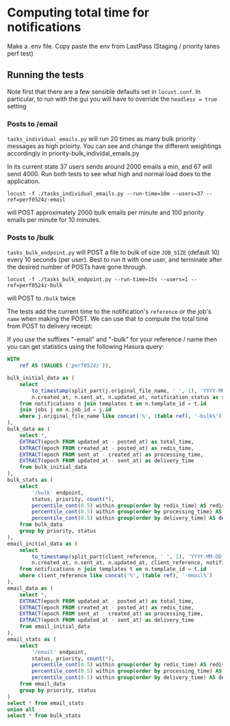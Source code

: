 # Computing total time for notifications

Make a .env file. Copy paste the env from LastPass (Staging / priority lanes perf test)

## Running the tests

Note first that there are a few sensible defaults set in `locust.conf`. In particular, to run with the gui you will have to override the `headless = true` setting

### Posts to /email

`tasks_individual_emails.py` will run 20 times as many bulk priority messages as high prioirty.
You can see and change the different weightings accordingly in priority-bulk_individal_emails.py

In its current state 37 users sends around 2000 emails a min, and 67 will send 4000.
Run both tests to see what high and normal load does to the application.

```
locust -f ./tasks_individual_emails.py --run-time=10m --users=37 --ref=perf0524z-email
```
will POST approximately 2000 bulk emails per minute and 100 priority emails per minute for 10 minutes.

### Posts to /bulk

`tasks_bulk_endpoint.py` will POST a file to bulk of size `JOB_SIZE` (default 10) every 10 seconds (per user). Best to run it with one user, and terminate after the desired number of POSTs have gone through.

```
locust -f ./tasks_bulk_endpoint.py --run-time=15s --users=1 --ref=perf0524z-bulk
```
will POST to `/bulk` twice

The tests add the current time to the notification's `reference` or the job's `name` when making the POST. We can use that to compute the total time from POST to delivery receipt:

If you use the suffixes "-email" and "-bulk" for your reference / name then you can get statistics using the following Hasura query:

```sql
WITH
    ref AS (VALUES ('perf0524z')),

bulk_initial_data as (
    select 
        to_timestamp(split_part(j.original_file_name, ' ', 1), 'YYYY-MM-DD HH24:MI:SS.US') as posted_at,
        n.created_at, n.sent_at, n.updated_at, notification_status as status, t.process_type as priority
    from notifications n join templates t on n.template_id = t.id
    join jobs j on n.job_id = j.id
    where j.original_file_name like concat('%', (table ref), '-bulk%')
),
bulk_data as (
    select *,
    EXTRACT(epoch FROM updated_at - posted_at) as total_time,
    EXTRACT(epoch FROM created_at - posted_at) as redis_time,
    EXTRACT(epoch FROM sent_at - created_at) as processing_time,
    EXTRACT(epoch FROM updated_at - sent_at) as delivery_time
    from bulk_initial_data
),
bulk_stats as ( 
    select 
        '/bulk' endpoint,
        status, priority, count(*),
        percentile_cont(0.5) within group(order by redis_time) AS redis_median,
        percentile_cont(0.5) within group(order by processing_time) AS processing_median,
        percentile_cont(0.5) within group(order by delivery_time) AS delivery_median
    from bulk_data
    group by priority, status
),
email_initial_data as (
    select 
        to_timestamp(split_part(client_reference, ' ', 1), 'YYYY-MM-DD HH24:MI:SS.US') as posted_at,
        n.created_at, n.sent_at, n.updated_at, client_reference, notification_status as status, t.process_type as priority
    from notifications n join templates t on n.template_id = t.id
    where client_reference like concat('%', (table ref), '-email%')
),
email_data as (
    select *,
    EXTRACT(epoch FROM updated_at - posted_at) as total_time,
    EXTRACT(epoch FROM created_at - posted_at) as redis_time,
    EXTRACT(epoch FROM sent_at - created_at) as processing_time,
    EXTRACT(epoch FROM updated_at - sent_at) as delivery_time
    from email_initial_data
),
email_stats as (
    select 
        '/email' endpoint,
        status, priority, count(*),
        percentile_cont(0.5) within group(order by redis_time) AS redis_median,
        percentile_cont(0.5) within group(order by processing_time) AS processing_median,
        percentile_cont(0.5) within group(order by delivery_time) AS delivery_median
    from email_data
    group by priority, status
)
select * from email_stats 
union all
select * from bulk_stats
```
